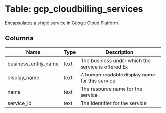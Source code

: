 
# Table: gcp_cloudbilling_services
Encapsulates a single service in Google Cloud Platform
## Columns
| Name        | Type           | Description  |
| ------------- | ------------- | -----  |
|business_entity_name|text|The business under which the service is offered Ex|
|display_name|text|A human readable display name for this service|
|name|text|The resource name for the service|
|service_id|text|The identifier for the service|
